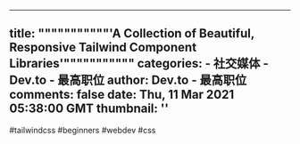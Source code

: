 
---
title: """""""""""'A Collection of Beautiful, Responsive Tailwind Component Libraries'"""""""""""
categories: 
    - 社交媒体
    - Dev.to - 最高职位
author: Dev.to - 最高职位
comments: false
date: Thu, 11 Mar 2021 05:38:00 GMT
thumbnail: ''
---

<div>   
#tailwindcss #beginners #webdev #css  
</div>
            